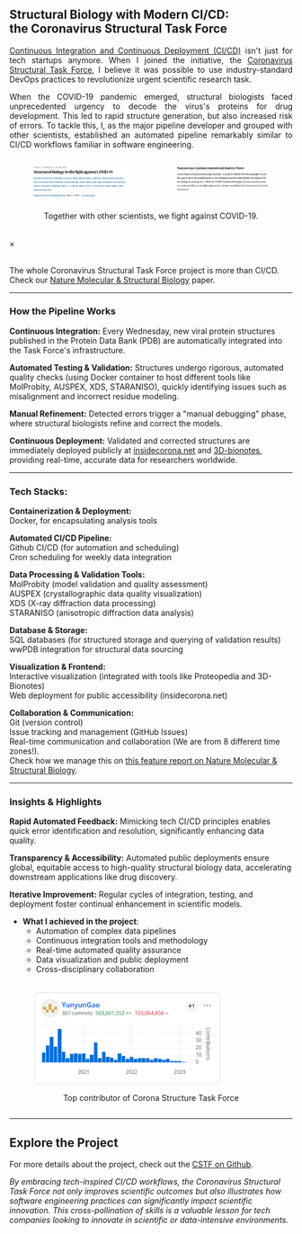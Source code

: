 <h2>Structural Biology with Modern CI/CD: <br/>the Coronavirus Structural Task Force</h2>

<div style="text-align: justify; overflow-wrap: break-word; hyphens: auto;">
<p><a class="inline-link" href="https://github.com/resources/articles/devops/ci-cd" target="_blank">Continuous Integration and Continuous Deployment (CI/CD)</a> isn't just for tech startups anymore. When I joined the initiative, the <a class="inline-link" href="https://github.com/thorn-lab/coronavirus_structural_task_force" target="_blank">Coronavirus Structural Task Force</a>, I believe it was possible to use industry-standard DevOps practices to revolutionize urgent scientific research task.</p>

<p>When the COVID-19 pandemic emerged, structural biologists faced unprecedented urgency to decode the virus's proteins for drug development. This led to rapid structure generation, but also increased risk of errors. To tackle this, I, as the major pipeline developer  and grouped with other scientists, established an automated pipeline remarkably similar to CI/CD workflows familiar in software engineering.</p>
</div>

<div style="display: flex; justify-content: center; margin: 0 0 2rem 0; flex-direction: column; align-items: center;">
    <div style="display: flex; justify-content: center; width: 100%;">
        <figure class="image-container">
            <img src="/images/cstf_feature2.png" style="width: 100%; height: auto;" onclick="openPopup('/images/cstf_feature2.png')">
        </figure>
        <figure class="image-container">
            <img src="/images/cstf_feature1.png" style="width: 100%; height: auto;" onclick="openPopup('/images/cstf_feature1.png')">
        </figure>
    </div>
    <figcaption style="text-align: center; margin-top: 0.5rem;">
    Together with other scientists, we fight against COVID-19.
    </figcaption>
</div>

<div id="imagePopup" class="popup-overlay">
    <span class="close-popup" onclick="closePopup()">&times;</span>
    <div class="popup-content">
        <img id="popupImage" src="">
    </div>
</div>

<p>The whole Coronavirus Structural Task Force project is more than CI/CD. Check our <a class="inline-link" href="https://www.nature.com/articles/s41594-021-00593-7" target="_blank">Nature Molecular & Structural Biology</a> paper.</p>


---

### How the Pipeline Works

**Continuous Integration:** Every Wednesday, new viral protein structures published in the Protein Data Bank (PDB) are automatically integrated into the Task Force's infrastructure.

**Automated Testing & Validation:** Structures undergo rigorous, automated quality checks (using Docker container to host different tools like MolProbity, AUSPEX, XDS, STARANISO), quickly identifying issues such as misalignment and incorrect residue modeling.

**Manual Refinement:** Detected errors trigger a "manual debugging" phase, where structural biologists refine and correct the models.

**Continuous Deployment:** Validated and corrected structures are immediately deployed publicly at <a class="inline-link" href="https://insidecorona.net/" target="_blank">insidecorona.net</a> and <a class="inline-link" href="https://3dbionotes.cnb.csic.es/ws/covid19" target="_blank">3D-bionotes</a>, providing real-time, accurate data for researchers worldwide.

---

### Tech Stacks:

**Containerization & Deployment:**  
Docker, for encapsulating analysis tools

**Automated CI/CD Pipeline:**  
Github CI/CD (for automation and scheduling)\
Cron scheduling for weekly data integration

**Data Processing & Validation Tools:**  
MolProbity (model validation and quality assessment)\
AUSPEX (crystallographic data quality visualization)\
XDS (X-ray diffraction data processing)\
STARANISO (anisotropic diffraction data analysis)

**Database & Storage:**  
SQL databases (for structured storage and querying of validation results)\
wwPDB integration for structural data sourcing

**Visualization & Frontend:**  
Interactive visualization (integrated with tools like Proteopedia and 3D-Bionotes)\
Web deployment for public accessibility (insidecorona.net)

**Collaboration & Communication:**  
Git (version control)\
Issue tracking and management (GitHub Issues)\
Real-time communication and collaboration (We are from 8 different time zones!). \
Check how we manage this on <a class="inline-link" href="https://www.nature.com/articles/s41594-020-00544-8#Sec6" target="_blank">this feature report on Nature Molecular & Structural Biology</a>.

---

### Insights & Highlights

**Rapid Automated Feedback:** Mimicking tech CI/CD principles enables quick error identification and resolution, significantly enhancing data quality.

**Transparency & Accessibility:** Automated public deployments ensure global, equitable access to high-quality structural biology data, accelerating downstream applications like drug discovery.

**Iterative Improvement:** Regular cycles of integration, testing, and deployment foster continual enhancement in scientific models.

- **What I achieved in the project**:
  - Automation of complex data pipelines
  - Continuous integration tools and methodology
  - Real-time automated quality assurance
  - Data visualization and public deployment
  - Cross-disciplinary collaboration

<div style="display: flex; justify-content: center; margin: 0 0; ">
    <figure>
        <img src="/images/cstf_top_contirb.jpg" style="width: 80%; height: auto;">
        <figcaption style="text-align: center; margin-top: 0.5rem;">
        Top contributor of Corona Structure Task Force
        </figcaption>
    </figure>
</div>

---

## Explore the Project

For more details about the project, check out the <a class="inline-link" href="https://github.com/thorn-lab/coronavirus_structural_task_force">CSTF on Github</a>.

_By embracing tech-inspired CI/CD workflows, the Coronavirus Structural Task Force not only improves scientific outcomes but also illustrates how software engineering practices can significantly impact scientific innovation. This cross-pollination of skills is a valuable lesson for tech companies looking to innovate in scientific or data-intensive environments._
